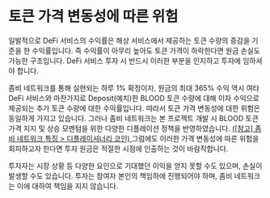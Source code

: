 # 토큰 가격 변동성에 따른 위험

일발적으로 DeFi 서비스의 수익률은 해상 서비스에서 제공하는 토큰 수량의 증감을 기준을 한 수익률입니다. 즉 수익률이 아무리 높아도 토큰 가격이 하락한다면 원금 손실도 가능한 구조입니다. DeFi 서비스 투자 시 반드시 이러한 부분을 인지하고 투자에 임하셔야 합니다.

좀비 네트워크를 통해 실현되는 하루 1% 확정이자, 원금의 최대 365% 수익 역시 여타 DeFi 서비스와 마찬가지로 Deposit(예치)한 BLOOD 토큰 수량에 대해 이자 수익으로 제공되는 추가 토큰 수량에 대한 수익률입니다. 따라서 토큰 가격 변동성에 대한 위험은 동일하게 가지고 있습니다. 그러나 좀비 네트워크는 본 프로젝트 개발 시 BLOOD 토큰 가격 지지 및 상승 모멘텀을 위한 다양한 디플레이션 정책을 반영하였습니다. [(\[참고\] 좀비 네트워크 특징 > 디플레이셔너리 코인) ](../features/deflationary.md)그럼에도 이러한 가격 변동성에 따른 위험을 회피하고자 한다면 투자 원금은 적절한 시점에 인출하는 것이 바람직합니다.

투자자는 시장 상황 등 다양한 요인으로 기대했던 이익을 얻지 못할 수도 있으며, 손실이 발생할 수도 있습니다. 투자는 참여자 본인의 책임하에 진행되어야 하며, 좀비 네트워크는 이에 대하여 책임을 지지 않습니다.  &#x20;
